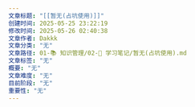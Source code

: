 ```yaml
---
文章标题: "[[暂无(占坑使用)]]"
创建时间: 2025-05-25 23:22:19
修改时间: 2025-05-26 02:40:38
文章作者: Dakkk
文章分类: "无"
文章路径: 01-📚 知识管理/02-📝 学习笔记/暂无(占坑使用).md
文章标签: "无"
概要: "无"
文章难度: "无"
目前阶段: "无"
重要性: "无"
---
```


